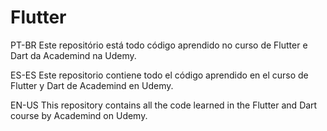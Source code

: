 # Flutter

PT-BR
Este repositório está todo código aprendido no curso de Flutter e Dart da Academind na Udemy.

ES-ES
Este repositorio contiene todo el código aprendido en el curso de Flutter y Dart de Academind en Udemy.

EN-US
This repository contains all the code learned in the Flutter and Dart course by Academind on Udemy.
